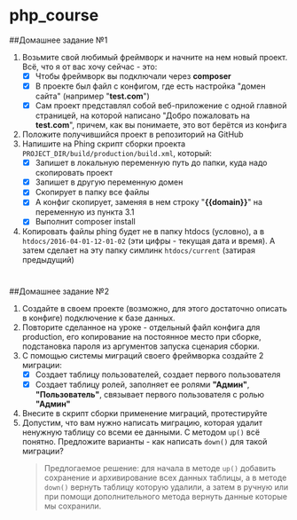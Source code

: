 # php_course

##Домашнее задание №1
1. Возьмите свой любимый фреймворк и начните на нем новый проект. Всё, что я от вас хочу сейчас - это:
    - [x] Чтобы фреймворк вы подключали через **composer**
    - [x] В проекте был файл с конфигом, где есть настройка "домен сайта" (например "**test.com**")
    - [x] Сам проект представлял собой веб-приложение с одной главной страницей, на которой написано "Добро пожаловать на **test.com**", причем, как вы понимаете, это вот берётся из конфига
2. Положите получившийся проект в репозиторий на GitHub
3. Напишите на Phing скрипт сборки проекта `PROJECT_DIR/build/production/build.xml`, который:
    - [x] Запишет в локальную переменную путь до папки, куда надо скопировать проект
    - [x] Запишет в другую переменную домен
    - [x] Скопирует в папку все файлы
    - [x] А конфиг скопирует, заменяя в нем строку "**{{domain}}**" на переменную из пункта 3.1
    - [x] Выполнит composer install
4. Копировать файлы phing будет не в папку htdocs (условно), а в `htdocs/2016-04-01-12-01-02` (эти цифры - текущая дата и время). А затем сделает на эту папку симлинк `htdocs/current` (затирая предыдущий)
#
##Домашнее задание №2
1. Создайте в своем проекте (возможно, для этого достаточно описать в конфиге) подключение к базе данных.
2. Повторите сделанное на уроке - отдельный файл конфига для production, его копирование на постоянное место при сборке, подстановка пароля из аргументов запуска сценария сборки.
3. С помощью системы миграций своего фреймворка создайте 2 миграции:
    - [x] Создает таблицу пользователей, создает первого пользователя
    - [x] Создает таблицу ролей, заполняет ее ролями **"Админ"**, **"Пользователь"**, связывает первого пользователя с ролью **"Админ"**
4. Внесите в скрипт сборки применение миграций, протестируйте
5. Допустим, что вам нужно написать миграцию, которая удалит ненужную таблицу со всеми ее данными. С методом `up()` всё понятно. Предложите варианты - как написать `down()` для такой миграции?
    > Предлогаемое решение: для начала в методе `up()` добавить сохранение и архивирование всех данных таблицы, а в методе `down()` вернуть таблицу которую удалили, а затем в ручную или при помощи дополнительного метода вернуть данные которые мы сохранили.